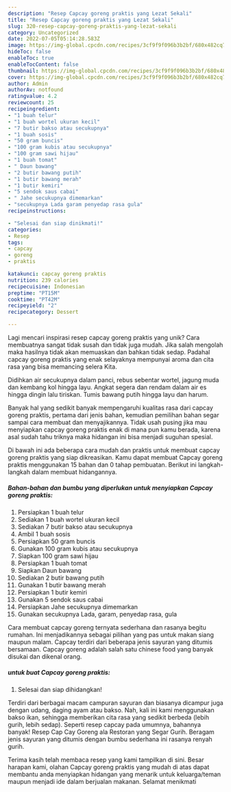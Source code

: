 ```yaml
---
description: "Resep Capcay goreng praktis yang Lezat Sekali"
title: "Resep Capcay goreng praktis yang Lezat Sekali"
slug: 320-resep-capcay-goreng-praktis-yang-lezat-sekali
category: Uncategorized
date: 2022-07-05T05:14:28.583Z
image: https://img-global.cpcdn.com/recipes/3cf9f9f096b3b2bf/680x482cq70/capcay-goreng-praktis-foto-resep-utama.jpg
hideToc: false
enableToc: true
enableTocContent: false
thumbnail: https://img-global.cpcdn.com/recipes/3cf9f9f096b3b2bf/680x482cq70/capcay-goreng-praktis-foto-resep-utama.jpg
cover: https://img-global.cpcdn.com/recipes/3cf9f9f096b3b2bf/680x482cq70/capcay-goreng-praktis-foto-resep-utama.jpg
author: Admin
authorAv: notfound
ratingvalue: 4.2
reviewcount: 25
recipeingredient:
- "1 buah telur"
- "1 buah wortel ukuran kecil"
- "7 butir bakso atau secukupnya"
- "1 buah sosis"
- "50 gram buncis"
- "100 gram kubis atau secukupnya"
- "100 gram sawi hijau"
- "1 buah tomat"
- " Daun bawang"
- "2 butir bawang putih"
- "1 butir bawang merah"
- "1 butir kemiri"
- "5 sendok saus cabai"
- " Jahe secukupnya dimemarkan"
- "secukupnya Lada garam penyedap rasa gula"
recipeinstructions:

- "Selesai dan siap dinikmati!"
categories:
- Resep
tags:
- capcay
- goreng
- praktis

katakunci: capcay goreng praktis 
nutrition: 239 calories
recipecuisine: Indonesian
preptime: "PT15M"
cooktime: "PT42M"
recipeyield: "2"
recipecategory: Dessert

---
```





Lagi mencari inspirasi resep capcay goreng praktis yang unik? Cara membuatnya sangat tidak susah dan tidak juga mudah. Jika salah mengolah maka hasilnya tidak akan memuaskan dan bahkan tidak sedap. Padahal capcay goreng praktis yang enak selayaknya mempunyai aroma dan cita rasa yang bisa memancing selera Kita.





Didihkan air secukupnya dalam panci, rebus sebentar wortel, jagung muda dan kembang kol hingga layu. Angkat segera dan rendam dalam air es hingga dingin lalu tiriskan. Tumis bawang putih hingga layu dan harum.

Banyak hal yang sedikit banyak mempengaruhi kualitas rasa dari capcay goreng praktis, pertama dari jenis bahan, kemudian pemilihan bahan segar sampai cara membuat dan menyajikannya. Tidak usah pusing jika mau menyiapkan capcay goreng praktis enak di mana pun kamu berada, karena asal sudah tahu triknya maka hidangan ini bisa menjadi suguhan spesial.






Di bawah ini ada beberapa cara mudah dan praktis untuk membuat capcay goreng praktis yang siap dikreasikan. Kamu dapat membuat Capcay goreng praktis menggunakan 15 bahan dan 0 tahap pembuatan. Berikut ini langkah-langkah dalam membuat hidangannya.

<!--inarticleads1-->

##### Bahan-bahan dan bumbu yang diperlukan untuk menyiapkan Capcay goreng praktis:

1. Persiapkan 1 buah telur
1. Sediakan 1 buah wortel ukuran kecil
1. Sediakan 7 butir bakso atau secukupnya
1. Ambil 1 buah sosis
1. Persiapkan 50 gram buncis
1. Gunakan 100 gram kubis atau secukupnya
1. Siapkan 100 gram sawi hijau
1. Persiapkan 1 buah tomat
1. Siapkan  Daun bawang
1. Sediakan 2 butir bawang putih
1. Gunakan 1 butir bawang merah
1. Persiapkan 1 butir kemiri
1. Gunakan 5 sendok saus cabai
1. Persiapkan  Jahe secukupnya dimemarkan
1. Gunakan secukupnya Lada, garam, penyedap rasa, gula


Cara membuat capcay goreng ternyata sederhana dan rasanya begitu rumahan. Ini menjadikannya sebagai pilihan yang pas untuk makan siang maupun malam. Capcay terdiri dari beberapa jenis sayuran yang ditumis bersamaan. Capcay goreng adalah salah satu chinese food yang banyak disukai dan dikenal orang. 

<!--inarticleads2-->

#####  untuk buat Capcay goreng praktis:


1. Selesai dan siap dihidangkan!

Terdiri dari berbagai macam campuran sayuran dan biasanya dicampur juga dengan udang, daging ayam atau bakso. Nah, kali ini kami menggunakan bakso ikan, sehingga memberikan cita rasa yang sedikit berbeda (lebih gurih, lebih sedap). Seperti resep capcay pada umumnya, bahannya banyak! Resep Cap Cay Goreng ala Restoran yang Segar Gurih. Beragam jenis sayuran yang ditumis dengan bumbu sederhana ini rasanya renyah gurih. 

Terima kasih telah membaca resep yang kami tampilkan di sini. Besar harapan kami, olahan Capcay goreng praktis yang mudah di atas dapat membantu anda menyiapkan hidangan yang menarik untuk keluarga/teman maupun menjadi ide dalam berjualan makanan. Selamat menikmati
